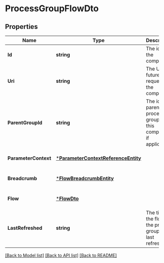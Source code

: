 # ProcessGroupFlowDto

## Properties
Name | Type | Description | Notes
------------ | ------------- | ------------- | -------------
**Id** | **string** | The id of the component. | [optional] [default to null]
**Uri** | **string** | The URI for futures requests to the component. | [optional] [default to null]
**ParentGroupId** | **string** | The id of parent process group of this component if applicable. | [optional] [default to null]
**ParameterContext** | [***ParameterContextReferenceEntity**](ParameterContextReferenceEntity.md) |  | [optional] [default to null]
**Breadcrumb** | [***FlowBreadcrumbEntity**](FlowBreadcrumbEntity.md) |  | [optional] [default to null]
**Flow** | [***FlowDto**](FlowDTO.md) |  | [optional] [default to null]
**LastRefreshed** | **string** | The time the flow for the process group was last refreshed. | [optional] [default to null]

[[Back to Model list]](../README.md#documentation-for-models) [[Back to API list]](../README.md#documentation-for-api-endpoints) [[Back to README]](../README.md)

